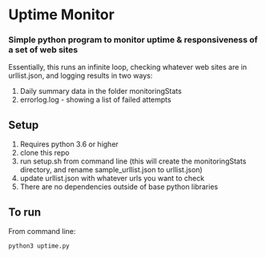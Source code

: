 # Uptime Monitor

### Simple python program to monitor uptime & responsiveness of a set of web sites

Essentially, this runs an infinite loop, checking whatever web sites are in urllist.json, and logging results in two ways:

1. Daily summary data in the folder monitoringStats
2. errorlog.log - showing a list of failed attempts

## Setup

1. Requires python 3.6 or higher
2. clone this repo
3. run setup.sh from command line (this will create the monitoringStats directory, and rename sample_urllist.json to urllist.json)
4. update urllist.json with whatever urls you want to check
5. There are no dependencies outside of base python libraries

## To run

From command line:

`python3 uptime.py`

